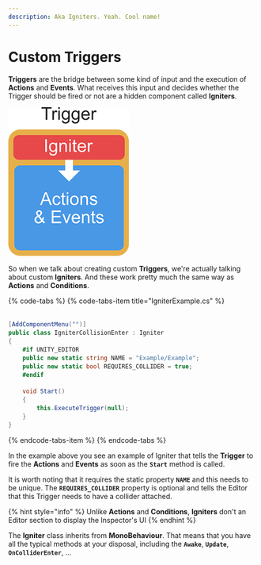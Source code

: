 ```yaml
---
description: Aka Igniters. Yeah. Cool name!
---
```


# Custom Triggers

**Triggers** are the bridge between some kind of input and the execution of **Actions** and **Events**. What receives this input and decides whether the Trigger should be fired or not are a hidden component called **Igniters**.

![\(An Igniter tells the Trigger: Hey! Invoke the Actions &amp; Events\)](../../.gitbook/assets/igniter.jpg)

So when we talk about creating custom **Triggers**, we're actually talking about custom **Igniters**. And these work pretty much the same way as **Actions** and **Conditions**.

{% code-tabs %}
{% code-tabs-item title="IgniterExample.cs" %}
```csharp

[AddComponentMenu("")]
public class IgniterCollisionEnter : Igniter 
{
    #if UNITY_EDITOR
    public new static string NAME = "Example/Example";
    public new static bool REQUIRES_COLLIDER = true;
    #endif

    void Start()
    {
        this.ExecuteTrigger(null);
    }
}
```
{% endcode-tabs-item %}
{% endcode-tabs %}

In the example above you see an example of Igniter that tells the **Trigger** to fire the **Actions** and **Events** as soon as the **`Start`** method is called.

It is worth noting that it requires the static property **`NAME`** and this needs to be unique. The **`REQUIRES_COLLIDER`** property is optional and tells the Editor that this Trigger needs to have a collider attached.

{% hint style="info" %}
Unlike **Actions** and **Conditions**, **Igniters** don't an Editor section to display the Inspector's UI
{% endhint %}

The **Igniter** class inherits from **MonoBehaviour**. That means that you have all the typical methods at your disposal, including the **`Awake`**, **`Update`**, **`OnColliderEnter`**, ...

